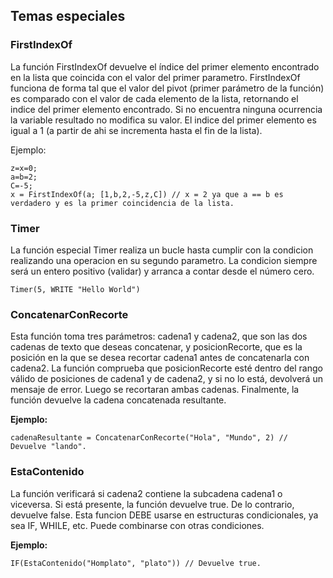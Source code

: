 ## Temas especiales

### FirstIndexOf
La función FirstIndexOf devuelve el índice del primer elemento encontrado en la lista que coincida con el valor del primer parametro. FirstIndexOf funciona de forma tal que el valor del pivot (primer parámetro de la función) es comparado con el valor de cada elemento de la lista, retornando el indice del primer elemento encontrado. Si no encuentra ninguna ocurrencia la variable resultado no modifica su valor. El indice del primer elemento es igual a 1 (a partir de ahi se incrementa hasta el fin de la lista).

Ejemplo:
```
z=x=0;
a=b=2;
C=-5;
x = FirstIndexOf(a; [1,b,2,-5,z,C]) // x = 2 ya que a == b es verdadero y es la primer coincidencia de la lista.
```

### Timer
La función especial Timer realiza un bucle hasta cumplir con la condicion realizando una operacion en su segundo parametro. La condicion siempre será un entero positivo (validar) y arranca a contar desde el número cero.

```
Timer(5, WRITE "Hello World")
```

### ConcatenarConRecorte
Esta función toma tres parámetros: cadena1 y cadena2, que son las dos cadenas de texto que deseas concatenar, y posicionRecorte, que es la posición en la que se desea recortar cadena1 antes de concatenarla con cadena2. La función comprueba que posicionRecorte esté dentro del rango válido de posiciones de cadena1 y de cadena2, y si no lo está, devolverá un mensaje de error. Luego se recortaran ambas cadenas. Finalmente, la función devuelve la cadena concatenada resultante.

**Ejemplo:**

```
cadenaResultante = ConcatenarConRecorte("Hola", "Mundo", 2) // Devuelve "lando".
```

### EstaContenido
La función verificará si cadena2 contiene la subcadena cadena1 o viceversa. Si está presente, la función devuelve true. De lo contrario, devuelve false. Esta funcion DEBE usarse en estructuras condicionales, ya sea IF, WHILE, etc. Puede combinarse con otras condiciones.

**Ejemplo:**

```
IF(EstaContenido("Homplato", "plato")) // Devuelve true.
```
